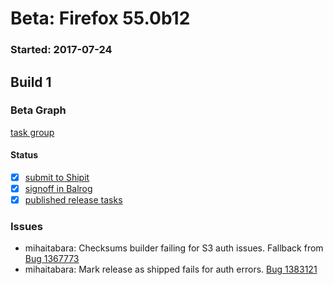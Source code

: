 # Beta: Firefox 55.0b12

### Started: 2017-07-24

## Build 1

### Beta Graph
[task group](https://tools.taskcluster.net/push-inspector/#/8lbBnkGqT16j02e_21WMeg)


#### Status
- [x] [submit to Shipit](https://wiki.mozilla.org/Release:Release_Automation_on_Mercurial:Starting_a_Release#Submit_to_Ship_It)
- [x] [signoff in Balrog](../how-tos/relpro.md#3-signoffs)
- [x] [published release tasks](../how-tos/relpro.md#4-publish-release)

### Issues
- mihaitabara: Checksums builder failing for S3 auth issues. Fallback from [Bug 1367773](https://bugzil.la/1367773)
- mihaitabara: Mark release as shipped fails for auth errors. [Bug 1383121](https://bugzil.la/1383121)



